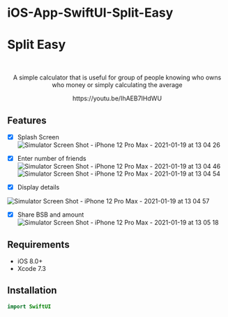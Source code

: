 # iOS-App-SwiftUI-Split-Easy


# Split Easy
<br />
<p align="center">

  <p align="center">
  A simple calculator that is useful for group of people knowing who owns who money or simply calculating the average
  </p>
</p>

<p align="center" >
https://youtu.be/IhAEB7IHdWU

</p>

## Features

- [x] Splash Screen
![Simulator Screen Shot - iPhone 12 Pro Max - 2021-01-19 at 13 04 26](https://user-images.githubusercontent.com/75147537/104978882-06f05380-5a57-11eb-8d62-6aec39c87a50.png)
- [x] Enter number of friends
![Simulator Screen Shot - iPhone 12 Pro Max - 2021-01-19 at 13 04 46](https://user-images.githubusercontent.com/75147537/104978890-09eb4400-5a57-11eb-9232-414c28b411f6.png)
![Simulator Screen Shot - iPhone 12 Pro Max - 2021-01-19 at 13 04 54](https://user-images.githubusercontent.com/75147537/104979658-eaedb180-5a58-11eb-8bb9-e174207ba2de.png)

- [x] Display details

![Simulator Screen Shot - iPhone 12 Pro Max - 2021-01-19 at 13 04 57](https://user-images.githubusercontent.com/75147537/104979653-e75a2a80-5a58-11eb-8791-5a1f64f5957b.png)
- [x] Share BSB and amount
![Simulator Screen Shot - iPhone 12 Pro Max - 2021-01-19 at 13 05 18](https://user-images.githubusercontent.com/75147537/104979712-0953ad00-5a59-11eb-9b28-a89e7499d6c9.png)

## Requirements

- iOS 8.0+
- Xcode 7.3

## Installation


``` swift
import SwiftUI

```
